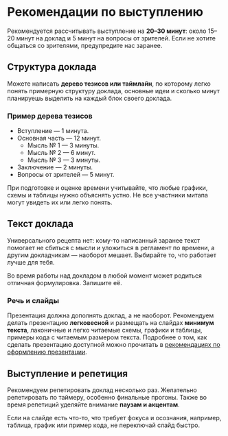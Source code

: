 # Рекомендации по выступлению

Рекомендуется рассчитывать выступление на **20–30 минут**: около 15–20 минут на доклад и 5 минут на вопросы от зрителей. Если не хотите общаться со зрителями, предупредите нас заранее.

## Структура доклада

Можете написать **дерево тезисов или таймлайн**, по которому легко понять примерную структуру доклада, основные идеи и сколько минут планируешь выделить на каждый блок своего доклада.

### Пример дерева тезисов

- Вступление — 1 минута.
- Основная часть — 12 минут.
  - Мысль № 1 — 3 минуты.
  - Мысль № 2 — 6 минут.
  - Мысль № 3 — 3 минуты.
- Заключение — 2 минуты.
- Вопросы от зрителей — 5 минут.

При подготовке и оценке времени учитывайте, что любые графики, схемы и таблицы нужно объяснять устно. Не все участники митапа могут увидеть их или легко понять.

## Текст доклада

Универсального рецепта нет: кому-то написанный заранее текст помогает не сбиться с мысли и уложиться в регламент по времени, а другим докладчикам — наоборот мешает. Выбирайте то, что работает лучше для тебя.

Во время работы над докладом в любой момент может родиться отличная формулировка. Запишите её.

### Речь и слайды

Презентация должна дополнять доклад, а не наоборот. Рекомендуем делать презентацию **легковесной** и размещать на слайдах **минимум текста**, лаконичные и легко читаемые схемы, графики и таблицы, примеры кода с читаемым размером текста. Подробнее о том, как сделать презентацию доступной можно прочитать в [рекомендациях по оформлению презентации](presentation.md).

## Выступление и репетиция

Рекомендуем репетировать доклад несколько раз. Желательно репетировать по таймеру, особенно финальные прогоны. Также во время репетиций уделяйте внимание **паузам и акцентам**. 

Если на слайде есть что-то, что требует фокуса и осознания, например, таблица, график или пример кода, не переключай слайд быстро.
